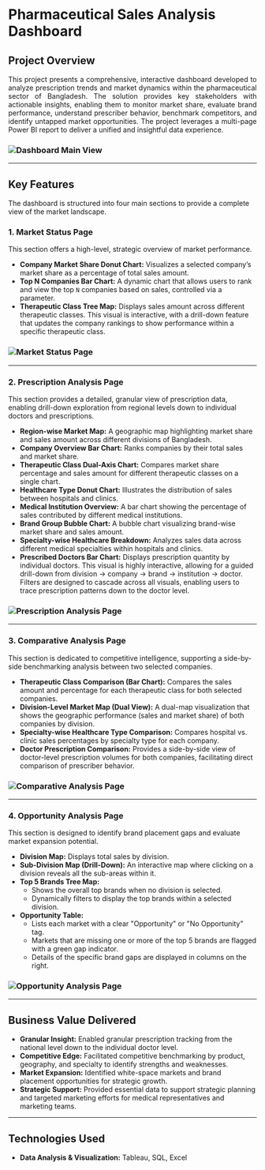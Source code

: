 # Pharmaceutical Sales Analysis Dashboard 
## Project Overview

<p align="justify">This project presents a comprehensive, interactive dashboard developed to analyze prescription trends and market dynamics within the pharmaceutical sector of Bangladesh. The solution provides key stakeholders with actionable insights, enabling them to monitor market share, evaluate brand performance, understand prescriber behavior, benchmark competitors, and identify untapped market opportunities. The project leverages a multi-page Power BI report to deliver a unified and insightful data experience.</p>

### **![Dashboard Main View](images/Analysis.png)**

---

## Key Features

The dashboard is structured into four main sections to provide a complete view of the market landscape.

### **1. Market Status Page**

This section offers a high-level, strategic overview of market performance.

* **Company Market Share Donut Chart:** Visualizes a selected company’s market share as a percentage of total sales amount.
* **Top N Companies Bar Chart:** A dynamic chart that allows users to rank and view the top `N` companies based on sales, controlled via a parameter.
* **Therapeutic Class Tree Map:** Displays sales amount across different therapeutic classes. This visual is interactive, with a drill-down feature that updates the company rankings to show performance within a specific therapeutic class.

### **![Market Status Page](images/Status.png)**

---

### **2. Prescription Analysis Page**

This section provides a detailed, granular view of prescription data, enabling drill-down exploration from regional levels down to individual doctors and prescriptions.

* **Region-wise Market Map:** A geographic map highlighting market share and sales amount across different divisions of Bangladesh.
* **Company Overview Bar Chart:** Ranks companies by their total sales and market share.
* **Therapeutic Class Dual-Axis Chart:** Compares market share percentage and sales amount for different therapeutic classes on a single chart.
* **Healthcare Type Donut Chart:** Illustrates the distribution of sales between hospitals and clinics.
* **Medical Institution Overview:** A bar chart showing the percentage of sales contributed by different medical institutions.
* **Brand Group Bubble Chart:** A bubble chart visualizing brand-wise market share and sales amount.
* **Specialty-wise Healthcare Breakdown:** Analyzes sales data across different medical specialties within hospitals and clinics.
* **Prescribed Doctors Bar Chart:** Displays prescription quantity by individual doctors. This visual is highly interactive, allowing for a guided drill-down from division → company → brand → institution → doctor. Filters are designed to cascade across all visuals, enabling users to trace prescription patterns down to the doctor level.

### **![Prescription Analysis Page](images/Analysis.png)**

---

### **3. Comparative Analysis Page**

This section is dedicated to competitive intelligence, supporting a side-by-side benchmarking analysis between two selected companies.

* **Therapeutic Class Comparison (Bar Chart):** Compares the sales amount and percentage for each therapeutic class for both selected companies.
* **Division-Level Market Map (Dual View):** A dual-map visualization that shows the geographic performance (sales and market share) of both companies by division.
* **Specialty-wise Healthcare Type Comparison:** Compares hospital vs. clinic sales percentages by specialty type for each company.
* **Doctor Prescription Comparison:** Provides a side-by-side view of doctor-level prescription volumes for both companies, facilitating direct comparison of prescriber behavior.

### **![Comparative Analysis Page](images/Comparative.png)**

---

### **4. Opportunity Analysis Page**

This section is designed to identify brand placement gaps and evaluate market expansion potential.

* **Division Map:** Displays total sales by division.
* **Sub-Division Map (Drill-Down):** An interactive map where clicking on a division reveals all the sub-areas within it.
* **Top 5 Brands Tree Map:**
  * Shows the overall top brands when no division is selected.
  * Dynamically filters to display the top brands within a selected division.
* **Opportunity Table:**
  * Lists each market with a clear "Opportunity" or "No Opportunity" tag.
  * Markets that are missing one or more of the top 5 brands are flagged with a green gap indicator.
  * Details of the specific brand gaps are displayed in columns on the right.

### **![Opportunity Analysis Page](images/Opportunity.png)**

---

## Business Value Delivered

* **Granular Insight:** Enabled granular prescription tracking from the national level down to the individual doctor level.
* **Competitive Edge:** Facilitated competitive benchmarking by product, geography, and specialty to identify strengths and weaknesses.
* **Market Expansion:** Identified white-space markets and brand placement opportunities for strategic growth.
* **Strategic Support:** Provided essential data to support strategic planning and targeted marketing efforts for medical representatives and marketing teams.

---

## Technologies Used

* **Data Analysis & Visualization:** Tableau, SQL, Excel


